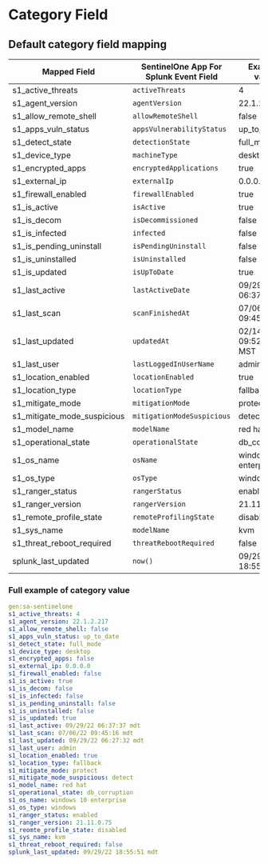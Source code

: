 # Category Field

## Default category field mapping

Mapped Field | SentinelOne App For Splunk Event Field | Example value
------------ | ----------------------- | -------------
s1_active_threats | `activeThreats` | 4
s1_agent_version | `agentVersion` | 22.1.2.217
s1_allow_remote_shell | `allowRemoteShell` | false
s1_apps_vuln_status | `appsVulnerabilityStatus` | up_to_date
s1_detect_state | `detectionState` | full_mode
s1_device_type | `machineType` | desktop
s1_encrypted_apps | `encryptedApplications` | true
s1_external_ip | `externalIp` | 0.0.0.0
s1_firewall_enabled | `firewallEnabled` | true
s1_is_active | `isActive` | true
s1_is_decom | `isDecommissioned` | false
s1_is_infected | `infected` | false
s1_is_pending_uninstall | `isPendingUninstall` | false
s1_is_uninstalled | `isUninstalled` | false
s1_is_updated | `isUpToDate` | true
s1_last_active | `lastActiveDate` | 09/29/22 06:37:37 mdt
s1_last_scan | `scanFinishedAt` | 07/06/22 09:45:16 mdt
s1_last_updated | `updatedAt` | 02/14/22 09:52:05 MST
s1_last_user | `lastLoggedInUserName` | admin
s1_location_enabled | `locationEnabled` | true
s1_location_type | `locationType` | fallback
s1_mitigate_mode | `mitigationMode` | protect
s1_mitigate_mode_suspicious | `mitigationModeSuspicious` | detect
s1_model_name | `modelName` | red hat
s1_operational_state | `operationalState` | db_corruption
s1_os_name | `osName` | windows 10 enterprise
s1_os_type | `osType` | windows
s1_ranger_status | `rangerStatus` | enabled
s1_ranger_version | `rangerVersion` | 21.11.0.75
s1_remote_profile_state | `remoteProfilingState` | disabled
s1_sys_name | `modelName` | kvm
s1_threat_reboot_required | `threatRebootRequired` | false
splunk_last_updated | `now()` | 09/29/22 18:55:51 mdt

### Full example of category value

```yaml
gen:sa-sentinelone
s1_active_threats: 4
s1_agent_version: 22.1.2.217
s1_allow_remote_shell: false
s1_apps_vuln_status: up_to_date
s1_detect_state: full_mode
s1_device_type: desktop
s1_encrypted_apps: false
s1_external_ip: 0.0.0.0
s1_firewall_enabled: false
s1_is_active: true
s1_is_decom: false
s1_is_infected: false
s1_is_pending_uninstall: false
s1_is_uninstalled: false
s1_is_updated: true
s1_last_active: 09/29/22 06:37:37 mdt
s1_last_scan: 07/06/22 09:45:16 mdt
s1_last_updated: 09/29/22 06:27:32 mdt
s1_last_user: admin
s1_location_enabled: true
s1_location_type: fallback
s1_mitigate_mode: protect
s1_mitigate_mode_suspicious: detect
s1_model_name: red hat
s1_operational_state: db_corruption
s1_os_name: windows 10 enterprise
s1_os_type: windows
s1_ranger_status: enabled
s1_ranger_version: 21.11.0.75
s1_reomte_profile_state: disabled
s1_sys_name: kvm
s1_threat_reboot_required: false
splunk_last_updated: 09/29/22 18:55:51 mdt
```